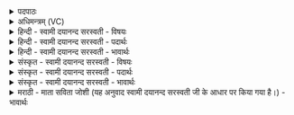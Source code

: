 <details><summary>पदपाठः</summary>

उप॑। श्वा॒स॒य॒। पृ॒थि॒वीम्। उ॒त। द्याम्। पुरु॒त्रेति॑ पुरु॒ऽत्रा। ते॒। म॒नु॒ता॒म्। विष्ठि॑तम्। विस्थि॑त॒मिति॒ विऽस्थि॑तम्। जग॑त्। सः। दु॒न्दु॒भे॒। स॒जूरिति॑ स॒जूः। इन्द्रे॑ण। दे॒वैः। दू॒रात्। दवीयः॑। अप॑। से॒ध॒। शत्रू॑न्। ५५।
</details>

<details><summary>अधिमन्त्रम् (VC)</summary>

- वीरा देवताः
- भारद्वाज ऋषिः
- भुरिक्त्रिष्टुप्
- धैवतः
</details>

<details><summary>हिन्दी - स्वामी दयानन्द सरस्वती - विषयः</summary>

फिर उसी विषय को अगले मन्त्र में कहा है ॥
</details>

<details><summary>हिन्दी - स्वामी दयानन्द सरस्वती - पदार्थः</summary>

पदार्थान्वयभाषाः -  हे (दुन्दुभे) नगाड़े के तुल्य गरजने हारे ! (सः) सो आप (इन्द्रेण) ऐश्वर्य से युक्त (देवैः) उत्तम विद्वान् वा गुणों के साथ (सजूः) संयुक्त (दूरात्) दूर से भी (दवीयः) अतिदूर (शत्रून्) शत्रुओं को (अपसेध) पृथक् कीजिए (पुरुत्रा) बहुत विध (पृथिवीम्) आकाश (उत) और (द्याम्) बिजुली के प्रकाश को (उप, श्वासय) निकट जीवन धारण कराइये, आप उन अन्तरिक्ष और बिजुली से (विष्ठितम्) व्याप्त (जगत्) संसार को (मनुताम्) मानो उस (ते) आपका राज्य आनन्दित होवे ॥५५ ॥
</details>

<details><summary>हिन्दी - स्वामी दयानन्द सरस्वती - भावार्थः</summary>

भावार्थभाषाः -  जो मनुष्य विद्युत् विद्या से हुए अस्त्रों से शत्रुओं को दूर फेंक, ऐश्वर्य से विद्वानों को दूर से बुला के सत्कार करें, अन्तरिक्ष और बिजुली से व्याप्त सब जगत् को जान विविध प्रकार की विद्या और क्रियाओं को सिद्ध करें, वे जगत् को आनन्द करानेवाले होते हैं ॥५५ ॥
</details>

<details><summary>संस्कृत - स्वामी दयानन्द सरस्वती - विषयः</summary>

पुनस्तमेव विषयमाह ॥
</details>

<details><summary>संस्कृत - स्वामी दयानन्द सरस्वती - पदार्थः</summary>

पदार्थान्वयभाषाः -  हे दुन्दुभे ! स त्वमिन्द्रेण देवैः सजूर्दूराच्छत्रून् दवीयोपसेध पुरुत्रा पृथिवीमुत द्यामुपश्वासय भवान् ताभ्यां विष्ठितं जगन्मनुतां तस्य ते राज्यमानन्दितं स्यात् ॥५५ ॥
</details>

<details><summary>संस्कृत - स्वामी दयानन्द सरस्वती - भावार्थः</summary>

भावार्थभाषाः -  ये मनुष्या विद्युद्विद्याजैरस्त्रैः शत्रून् दूरे प्रक्षिप्यैश्वर्येण विदुषो दूरादाहूय सत्कुर्युरन्तरिक्षविद्युद्भ्यां व्याप्तं सर्वं जगद्विज्ञाय विविधा विद्याः क्रियाः साधयेयुस्ते जगदानन्दयितारः स्युः ॥५५ ॥
</details>

<details><summary>मराठी - माता सविता जोशी (यह अनुवाद स्वामी दयानन्द सरस्वती जी के आधार पर किया गया है।) - भावार्थः</summary>

भावार्थभाषाः -  जी माणसे विद्युत विद्येनेयुक्त अस्रांनी शत्रूंचा नाश करतात व ऐश्वर्ययुक्त बनून दूर असलेल्या विद्वानांशी संपर्क साधून त्यांचा सन्मान करतात, तसेच अंतरिक्ष व विद्युत यांनी व्याप्त असलेल्या जगाचे ज्ञान प्राप्त करतात व निरनिराळ्या प्रकारच्या विद्या व क्रिया सिद्ध करतात. ती सर्व जगाला आनंदित करतात.
</details>